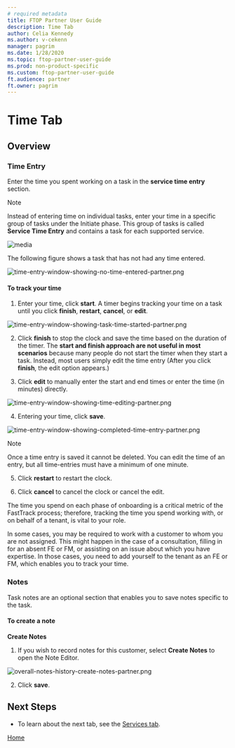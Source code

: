 ```yaml
---
# required metadata
title: FTOP Partner User Guide
description: Time Tab
author: Celia Kennedy
ms.author: v-cekenn
manager: pagrim
ms.date: 1/28/2020
ms.topic: ftop-partner-user-guide
ms.prod: non-product-specific
ms.custom: ftop-partner-user-guide
ft.audience: partner
ft.owner: pagrim
---
```

# Time Tab

## Overview

### Time Entry

Enter the time you spent working on a task in the **service time entry** section.

> [!NOTE]
> Instead of entering time on individual tasks, enter your time in a specific group of tasks under the Initiate phase. This group of tasks is called **Service Time Entry** and contains a task for each supported service.

![media](media/power-bi-reporting-guide/detailed-tenant-view-time-tab/detailed-tenant-view-time-tab-service-time-entry-partner.png)

The following figure shows a task that has not had any time entered.

![time-entry-window-showing-no-time-entered-partner.png](media/power-bi-reporting-guide/detailed-tenant-view-time-tab/time-entry-window-showing-no-time-entered-partner.png "Time entry window showing no time entered")

#### To track your time

1. Enter your time, click **start**. A timer begins tracking your time on a task until you click **finish**, **restart**, **cancel**, or **edit**.

![time-entry-window-showing-task-time-started-partner.png](media/power-bi-reporting-guide/detailed-tenant-view-time-tab/time-entry-window-showing-task-time-started-partner.png "Time entry window showing task time started")

2. Click **finish**  to stop the clock and save the time based on the duration of the timer. The **start and finish approach are not useful in most scenarios** because many people do not start the timer when they start a task. Instead, most users simply edit the time entry (After you click **finish**, the edit option appears.)

3. Click **edit** to manually enter the start and end times or enter the time (in minutes) directly.

![time-entry-window-showing-time-editing-partner.png](media/power-bi-reporting-guide/detailed-tenant-view-time-tab/time-entry-window-showing-time-editing-partner.png "Time entry window showing time editing")

4. Entering your time, click **save**.

![time-entry-window-showing-completed-time-entry-partner.png](media/power-bi-reporting-guide/detailed-tenant-view-time-tab/time-entry-window-showing-completed-time-entry-partner.png "Time entry window showing completed time entry")

> [!NOTE]
> Once a time entry is saved it cannot be deleted. You can edit the time of an entry, but all time-entries must have a minimum of one minute.

5. Click **restart** to restart the clock.

6. Click **cancel** to cancel the clock or cancel the edit.

The time you spend on each phase of onboarding is a critical metric of the FastTrack process; therefore, tracking the time you spend working with, or on behalf of a tenant, is vital to your role.

In some cases, you may be required to work with a customer to whom you are not assigned. This might happen in the case of a consultation, filling in for an absent FE or FM, or assisting on an issue about which you have expertise. In those cases, you need to add yourself to the tenant as an FE or FM, which enables you to track your time.

### Notes

Task notes are an optional section that enables you to save notes specific to the task.

#### To create a note

**Create Notes**

1. If you wish to record notes for this customer, select **Create Notes** to open the Note Editor.

![overall-notes-history-create-notes-partner.png](media/power-bi-reporting-guide/detailed-tenant-view-status-tab/overall-notes-history-create-notes-partner.png "Create Notes")

2. Click **save**.

## Next Steps

- To learn about the next tab, see the [Services tab](detailed-tenant-view-services-tab.md).

[Home](http://partner-docs.microsoft.com)
